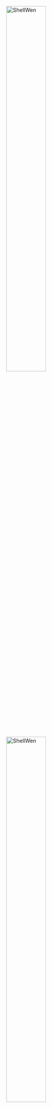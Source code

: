 <figure class="half">
      <a href="https://github.com/ShellWen" target="_blank">
        <img
          src="https://github-readme-stats.vercel.app/api?username=Zilanlann&show_icons=true&locale=en&theme=radical&hide_border=true"
          alt="ShellWen"
          //width="50%"
        />
      </a>
      <a href="https://github.com/ShellWen" target="_blank">
        <img
          src="https://github-readme-stats.vercel.app/api/top-langs?username=Zilanlann&show_icons=true&locale=en&layout=compact&theme=radical&hide_border=true"
          alt="ShellWen"
          //width="50%"
        />
      </a>
</figure>
